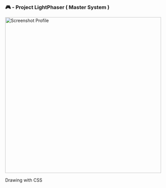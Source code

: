 ### 🎮  - Project LightPhaser ( Master System )

<img src="https://github.com/kleitonADS/lightPhaser-master-system-004/blob/master/screenshot.png"  width="500px" alt="Screenshot Profile" />

</br>

Drawing with CSS
